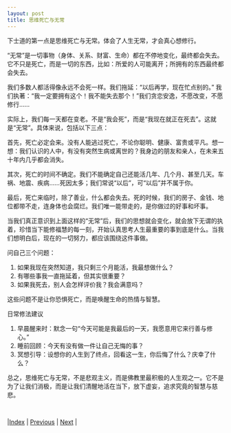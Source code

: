 ```yaml
---
layout: post
title: 思维死亡与无常
---
```


下士道的第一点是思维死亡与无常。体会了人生无常，才会真心想修行。

“无常”是一切事物（身体、关系、财富、生命）都在不停地变化，最终都会失去。它不只是死亡，而是一切的东西，比如：所爱的人可能离开；所拥有的东西最终都会失去。

我们多数人都活得像永远不会死一样。我们拖延：“以后再学，现在忙点别的。” 我们执著：“我一定要拥有这个！我不能失去那个！”我们贪恋安逸，不愿改变，不愿修行……

实际上，我们每一天都在变老。不是“我会死”，而是“我现在就正在死去”。这就是“无常”。具体来说，包括以下三点：

首先，死亡必定会来。没有人能逃过死亡，不论你聪明、健康、富贵或平凡。想一想：我们认识的人中，有没有突然生病或离世的？我身边的朋友和亲人，在未来五十年内几乎都会消失。

其次，死亡的时间不确定。我们不能确定自己还能活几年、几个月、甚至几天。车祸、地震、疾病……死因太多；我们常说“以后”，可“以后”并不属于你。

最后，死亡来临时，除了善业，什么都会失去。死的时候，我们的房子、金钱、地位都带不走，连身体也会腐烂。我们唯一能带走的，是你做过的好事和坏事。

当我们真正意识到上面这样的“无常”后，我们的思想就会变化，就会放下无谓的执着，珍惜当下能修福慧的每一刻，开始认真思考人生最重要的事到底是什么。当我们想明白后，现在的一切努力，都应该围绕这件事做。

问自己三个问题：
1. 如果我现在突然知道，我只剩三个月能活，我最想做什么？
2. 有哪些事我一直拖延着，但其实很重要？
3. 如果我死去，别人会怎样评价我？我会满意吗？

这些问题不是让你恐惧死亡，而是唤醒生命的热情与智慧。

日常修法建议
1. 早晨醒来时：默念一句“今天可能是我最后的一天，我愿意用它来行善与修心。”
2. 睡前回顾：今天有没有做一件让自己无悔的事？
3. 冥想引导：设想你的人生到了终点，回看这一生，你后悔了什么？庆幸了什么？

总之，思维死亡与无常，不是悲观主义，而是佛教里最积极的人生观之一。它不是为了让我们消极，而是让我们清醒地活在当下，放下虚妄，追求究竟的智慧与慈悲。

<br/>

|[Index](../) | [Previous](9-xia) | [Next](43-pain) |
